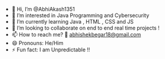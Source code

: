 - 👋 Hi, I’m @AbhiAkash1351
- 👀 I’m interested in Java Programming and Cybersecurity 
- 🌱 I’m currently learning Java , HTML , CSS and JS
- 💞️ I’m looking to collaborate on end to end real time projects !
- 📫 How to reach me?  📩 abhishekbegar18@gmail.com
- 😄 Pronouns: He/Him 
- ⚡ Fun fact: I am Unpredictable !! 

<!---
AbhiAkash1351/AbhiAkash1351 is a ✨ special ✨ repository because its `README.md` (this file) appears on your GitHub profile.
You can click the Preview link to take a look at your changes.
--->
